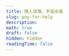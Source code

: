 ```yaml
---
title: 赠人玫瑰，手留余香
slug: pay-for-help
description: 
math: true
draft: false
hidden: hidden
readingTime: false
---
```






